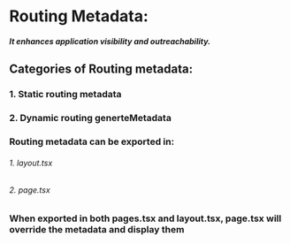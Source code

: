 # Routing Metadata:
##### It enhances application visibility and outreachability.

## Categories of Routing metadata:
### 1. Static routing metadata
### 2. Dynamic routing generteMetadata

### Routing metadata can be exported in:
###### 1. layout.tsx
###### 2. page.tsx

### When exported in both pages.tsx and layout.tsx, page.tsx will override the metadata and display them
